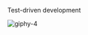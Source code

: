 Test-driven development

![giphy-4](https://github.com/hfakir/alx-higher_level_programming/assets/114278488/e83798cf-4322-4669-a1eb-7b8210815abb)

